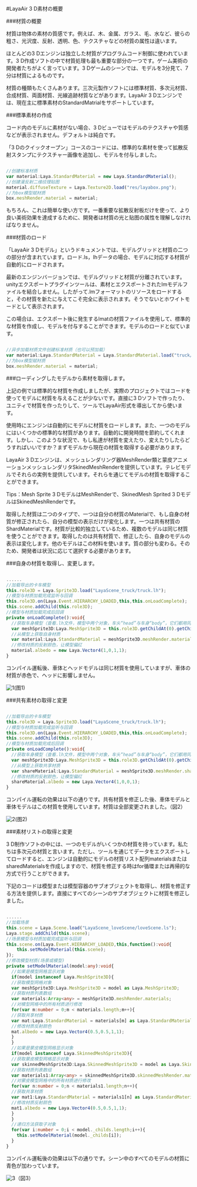 #LayaAir 3 D素材の概要

###材質の概要

材質は物体の素材の質感です。例えば、木、金属、ガラス、毛、水など、彼らの粗さ、光沢度、反射、透明、色、テクスチャなどの材質の属性は違います。

ほとんどの3 Dエンジンは独立した材質がプログラムコード制御に使われています。3 D作成ソフトの中で材質処理も最も重要な部分の一つです。ゲーム美術の開発者たちがよく言っています。3 Dゲームのシーンでは、モデルを3分見て、7分は材質によるものです。

材質の種類もたくさんあります。三次元製作ソフトには標準材質、多次元材質、合成材質、両面材質、光線追跡材質などがあります。LayaAir 3 Dエンジンでは、現在主に標準素材のStandardMatrialをサポートしています。



###標準素材の作成

コード内のモデルに素材がない場合、3 Dビューではモデルのテクスチャや質感などが表示されません。デフォルトは純白です。

「3 Dのクイックオープン」コースのコードには、標準的な素材を使って拡散反射スタンプにテクスチャー画像を追加し、モデルを付与しました。


```typescript

//创建标准材质
var material:Laya.StandardMaterial = new Laya.StandardMaterial();
//创建漫反射二维纹理贴图
material.diffuseTexture = Laya.Texture2D.load("res/layabox.png");
//为box模型赋材质
box.meshRender.material = material;
```


もちろん、これは簡単な使い方です。一番重要な拡散反射板だけを使って、より良い美術効果を達成するために、開発者は材質の光と贴图の属性を理解しなければなりません。



###材質のロード

「LayaAir 3 Dモデル」というドキュメントでは、モデルグリッドと材質の二つの部分が含まれています。ロード.ls，lhデータの場合、モデルに対応する材質が自動的にロードされます。

最新のエンジンバージョンでは、モデルグリッドと材質が分離されています。unityエクスポートプラグインツールは、素材とエクスポートされたlmモデルファイルを結合しません。したがって.lmフォーマットのリソースをロードすると，その材質を新たに与えてこそ完全に表示されます。そうでないとホワイトモードとして表示されます。

この場合は、エクスポート後に発生するlmatの材質ファイルを使用して、標準的な材質を作成し、モデルを付与することができます。モデルのロードと似ています。


```typescript

//异步加载材质文件创建标准材质（也可以预加载）
var material:Laya.StandardMaterial = Laya.StandardMaterial.load("truck/Assets/Materials/t0200.lmat");
//为box模型赋材质
box.meshRender.material = material;
```




###ローディングしたモデルから素材を取得します。

上記の例では標準的な材質を作成しましたが、実際のプロジェクトではコードを使ってモデルに材質を与えることが少ないです。直接に3 Dソフトで作ったり、ユニティで材質を作ったりして、ツールでLayaAir形式を導出してから使います。

使用時にエンジンは自動的にモデルに材質をロードします。また、一つのモデルにはいくつかの標準的な材質があります。自動的に開発時間を節約してくれます。しかし、このような状況で、もし私達が材質を変えたり、変えたりしたらどうすればいいですか？まずモデルから現在の材質を取得する必要があります。

LayaAir 3 Dエンジンは、メッシュレンダリング器MeshRender類と蒙皮アニメーションメッシュレンダリタSkinedMeshRenderを提供しています。テレビモデルでそれらの実例を提供しています。それらを通じてモデルの材質を取得することができます。

Tips：Mesh Sprite 3 DモデルはMeshRenderで、SkinedMesh Sprited 3 DモデルはSkinedMeshRenderです。

取得した材質は二つのタイプで、一つは自分の材質のMaterialで、もし自身の材質が修正されたら、自分の模型の表示だけが変化します。一つは共有材質のShardMaterialです。材質が比較的独立しているため、複数のモデルは同じ材質を使うことができます。取得したのは共有材質で、修正したら、自身のモデルの表示は変化します。他のモデルはこの材料を使います。質の部分も変わる。そのため、開発者は状況に応じて選択する必要があります。



###自身の材質を取得し、変更します。


```typescript

......
//加载导出的卡车模型
this.role3D = Laya.Sprite3D.load("LayaScene_truck/truck.lh");
//模型与材质加载完成监听与回调
this.role3D.on(Laya.Event.HIERARCHY_LOADED,this,this.onLoadComplete);
this.scene.addChild(this.role3D);
//模型与材质加载完成后回调
private onLoadComplete():void{
  //获取车身模型（查看.lh文件，模型中两个对象，车头“head”与车身“body”，它们都用同一个材质）
  var meshSprite3D:Laya.MeshSprite3D = this.role3D.getChildAt(0).getChildAt(0) as Laya.MeshSprite3D;
  //从模型上获取自身材质
  var material:Laya.StandardMaterial = meshSprite3D.meshRender.material as Laya.StandardMaterial;
  //修改材质的反射颜色，让模型偏红
  material.albedo = new Laya.Vector4(1,0,1,1);
}
```


コンパイル運転後、車体とヘッドモデルは同じ材質を使用していますが、車体の材質が赤色で、ヘッドに影響しません。

![1](img/1.png)(图1)</br>







###共有素材の取得と変更


```typescript

//加载导出的卡车模型
this.role3D = Laya.Sprite3D.load("LayaScene_truck/truck.lh");
//模型与材质加载完成监听与回调
this.role3D.on(Laya.Event.HIERARCHY_LOADED,this,this.onLoadComplete);
this.scene.addChild(this.role3D);
//模型与材质加载完成后回调
private onLoadComplete():void{
  //获取车身模型（查看.lh文件，模型中两个对象，车头“head”与车身“body”，它们都用同一个材质）
  var meshSprite3D:Laya.MeshSprite3D = this.role3D.getChildAt(0).getChildAt(0) as Laya.MeshSprite3D;
  //从模型上获取共享材质
  var shareMaterial:Laya.StandardMaterial = meshSprite3D.meshRender.shareMaterial as Laya.StandardMaterial;
  //修改材质的反射颜色，让模型偏红
  shareMaterial.albedo = new Laya.Vector4(1,0,0,1);
}
```


コンパイル運転の効果は以下の通りです。共有材質を修正した後、車体モデルと車体モデルはこの材質を使用しています。材質は全部変更されました。（図2）

![2](img/2.png)(图2)</br>







###素材リストの取得と変更

3 D制作ソフトの中には、一つのモデルがいくつかの材質を持っています。私たちは多次元の材質と言います。ただし、ツールを通じてデータをエクスポートしてロードすると、エンジンは自動的にモデルの材質リスト配列materialsまたはsharedMaterialsを作成しますので、材質を修正する時はfor循環または再帰的な方式で行うことができます。

下記のコードは模型または模型容器のサブオブジェクトを取得し、材質を修正する方法を提供します。直接にすべてのシーンのサブオブジェクトに材質を修正しました。


```typescript

......
//加载场景
this.scene = Laya.Scene.load("LayaScene_loveScene/loveScene.ls");
Laya.stage.addChild(this.scene);
//场景模型与材质加载完成监听与回调
this.scene.on(Laya.Event.HIERARCHY_LOADED,this,function():void{
	this.setModelMaterial(this.scene);
});
//修改模型材质(场景或模型)
private setModelMaterial(model:any):void{
  //如果是模型网格显示对象
  if(model instanceof Laya.MeshSprite3D){
  //获取模型网格对象
  var meshSprite3D:Laya.MeshSprite3D = model as Laya.MeshSprite3D;
  //获取材质列表数组
  var materials:Array<any> = meshSprite3D.meshRender.materials;
  //对模型网格中的所有材质进行修改
  for(var m:number = 0;m < materials.length;m++){
  //获取共享材质
  var mat:Laya.StandardMaterial = materials[m] as Laya.StandardMaterial;
  //修改材质反射颜色
  mat.albedo = new Laya.Vector4(0.5,0.5,1,1);
  }
  }
  //如果是蒙皮模型网格显示对象
  if(model instanceof Laya.SkinnedMeshSprite3D){
  //获取蒙皮模型网格显示对象
  var skinnedMeshSprite3D:Laya.SkinnedMeshSprite3D = model as Laya.SkinnedMeshSprite3D;
  //获取材质列表数组
  var materials1:Array<any> = skinnedMeshSprite3D.skinnedMeshRender.materials;
  //对蒙皮模型网格中的所有材质进行修改
  for(var n:number = 0;n < materials1.length;n++){
  //获取共享材质
  var mat1:Laya.StandardMaterial = materials1[n] as Laya.StandardMaterial;
  //修改材质反射颜色
  mat1.albedo = new Laya.Vector4(0.5,0.5,1,1);
  }
  }
  //递归方法获取子对象
  for(var i:number = 0;i < model._childs.length;i++){
  	this.setModelMaterial(model._childs[i]);
  }
}
```


コンパイル運転後の効果は以下の通りです。シーン中のすべてのモデルの材質に青色が加わっています。

![3](img/3.png)（図3）<br/>